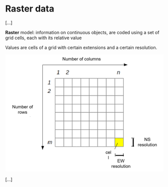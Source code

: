 # Raster data

[...]

**Raster** model: information on continuous objects, are coded using a set of grid cells, each with its relative value 

Values are cells of a grid with certain extensions and a certain resolution. 

![Raster model primitives](../assets/img/module4/raster-model-primitive.png "Raster model primitives")

[...]